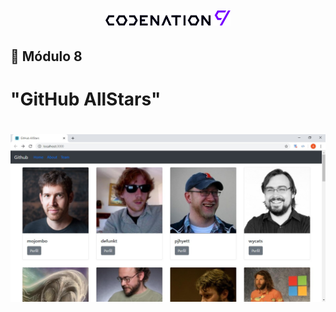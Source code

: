 <h1 align="center">
    <img
    title="#logo-codenation"
    src="./src/assets/images/codenation.png"
    width="200px"
    />
</h1>

## 📝 Módulo 8 
# "GitHub AllStars"

<h1 align="center">
    <img
    title="#logo-codenation"
    src="./src/assets/images/preview.jpg"
    />
</h1>